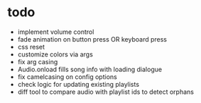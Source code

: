 # todo

- implement volume control
- fade animation on button press OR keyboard press
- css reset
- customize colors via args
- fix arg casing
- Audio.onload fills song info with loading dialogue
- fix camelcasing on config options
- check logic for updating existing playlists
- diff tool to compare audio with playlist ids to detect orphans
